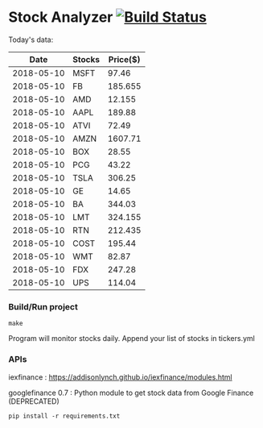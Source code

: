 # Stock Analyzer [![Build Status](https://travis-ci.org/ogoyal/StockAnalyzer.svg?branch=master)](https://travis-ci.org/ogoyal/StockAnalyzer)

Today's data:

| Date| Stocks| Price($) | 
| --- | --- | ---  | 
| 2018-05-10| MSFT| 97.46 | 
| 2018-05-10| FB| 185.655 | 
| 2018-05-10| AMD| 12.155 | 
| 2018-05-10| AAPL| 189.88 | 
| 2018-05-10| ATVI| 72.49 | 
| 2018-05-10| AMZN| 1607.71 | 
| 2018-05-10| BOX| 28.55 | 
| 2018-05-10| PCG| 43.22 | 
| 2018-05-10| TSLA| 306.25 | 
| 2018-05-10| GE| 14.65 | 
| 2018-05-10| BA| 344.03 | 
| 2018-05-10| LMT| 324.155 | 
| 2018-05-10| RTN| 212.435 | 
| 2018-05-10| COST| 195.44 | 
| 2018-05-10| WMT| 82.87 | 
| 2018-05-10| FDX| 247.28 | 
| 2018-05-10| UPS| 114.04 | 

### Build/Run project

```
make
```

Program will monitor stocks daily. Append your list of stocks in tickers.yml

### APIs
iexfinance : https://addisonlynch.github.io/iexfinance/modules.html

googlefinance 0.7 : Python module to get stock data from Google Finance (DEPRECATED)

```
pip install -r requirements.txt
```
